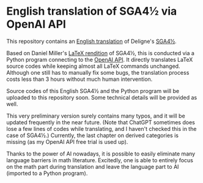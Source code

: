 
# English translation of SGA4½ via OpenAI API

This repository contains an [English translation](https://github.com/Shaw2048/translation/blob/main/SGA4%C2%BD.pdf) of Deligne's [SGA4½](https://publications.ias.edu/node/378).

Based on Daniel Miller's [LaTeX rendition](https://github.com/NomiL/sga4.5/) of SGA4½, this is conducted via a Python program connecting to the [OpenAI API](https://platform.openai.com/). It directly translates LaTeX source codes while keeping almost all LaTeX commands unchanged. Although one still has to manually fix some bugs, the translation process costs less than 3 hours without much human intervention.

Source codes of this English SGA4½ and the Python program will be uploaded to this repository soon. Some technical details will be provided as well.

This very preliminary version surely contains many typos, and it will be updated frequently in the near future. (Note that ChatGPT sometimes does lose a few lines of codes while translating, and I haven't checked this in the case of SGA4½.) Currently, the last chapter on derived categories is missing (as my OpenAI API free trial is used up).

Thanks to the power of AI nowadays, it is possible to easily eliminate many language barriers in math literature. Excitedly, one is able to entirely focus on the math part during translation and leave the language part to AI (imported to a Python program).
